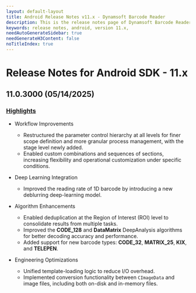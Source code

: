 ```yaml
---
layout: default-layout
title: Android Release Notes v11.x - Dynamsoft Barcode Reader
description: This is the release notes page of Dynamsoft Barcode Reader for Android SDK v11.x.
keywords: release notes, android, version 11.x,
needAutoGenerateSidebar: true
needGenerateH3Content: false
noTitleIndex: true
---
```


# Release Notes for Android SDK - 11.x

## 11.0.3000 (05/14/2025)

### [Highlights](https://www.dynamsoft.com/release-highlights/?product=dbr11.0)

- Workflow Improvements
  - Restructured the parameter control hierarchy at all levels for finer scope definition and more granular process management, with the stage level newly added.
  - Enabled custom combinations and sequences of sections, increasing flexibility and operational customization under specific conditions.

- Deep Learning Integration
  - Improved the reading rate of 1D barcode by introducing a new deblurring deep-learning model.

- Algorithm Enhancements
  - Enabled deduplication at the Region of Interest (ROI) level to consolidate results from multiple tasks.
  - Improved the **CODE_128** and **DataMatrix** DeepAnalysis algorithms for better decoding accuracy and performance.
  - Added support for new barcode types: **CODE_32**, **MATRIX_25**, **KIX**, and **TELEPEN**.

- Engineering Optimizations
  - Unified template-loading logic to reduce I/O overhead.
  - Implemented conversion functionality between `CImageData` and image files, including both on-disk and in-memory files.
